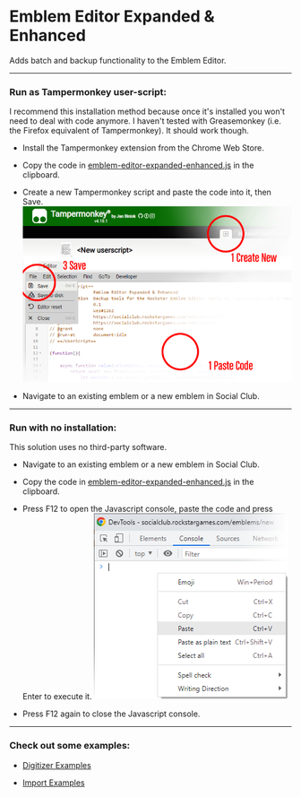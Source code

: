 # Emblem Editor Expanded & Enhanced

Adds batch and backup functionality to the Emblem Editor.

------------------------------------------------------------------------------------------------------------------------

### Run as Tampermonkey user-script:

I recommend this installation method because once it's installed you won't need to deal with code anymore.
I haven't tested with Greasemonkey (i.e. the Firefox equivalent of Tampermonkey). It should work though.

- Install the Tampermonkey extension from the Chrome Web Store.

- Copy the code in [emblem-editor-expanded-enhanced.js](emblem-editor-expanded-enhanced.js) in the clipboard.

- Create a new Tampermonkey script and paste the code into it, then Save.
![](readme-tampermonkey.png)

- Navigate to an existing emblem or a new emblem in Social Club.

------------------------------------------------------------------------------------------------------------------------

### Run with no installation:

This solution uses no third-party software.

- Navigate to an existing emblem or a new emblem in Social Club.

- Copy the code in [emblem-editor-expanded-enhanced.js](emblem-editor-expanded-enhanced.js) in the clipboard.

- Press F12 to open the Javascript console, paste the code and press Enter to execute it.
![](readme-console.png)

- Press F12 again to close the Javascript console.

------------------------------------------------------------------------------------------------------------------------

### Check out some examples:

- [Digitizer Examples](readme-digitizer/readme.md)

- [Import Examples](readme-import/readme.md)